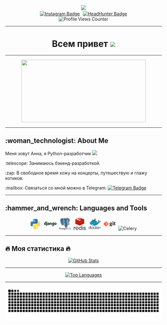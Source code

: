 <div id="container" align="center">
  <div id="header">
    <img src="https://i.giphy.com/media/v1.Y2lkPTc5MGI3NjExNWFrMnlrNjRzY2dxZmV6b2djeDh1Y2x1MWVyZXUxa2Nycm9neDcyYyZlcD12MV9pbnRlcm5hbF9naWZfYnlfaWQmY3Q9Zw/2A75RyXVzzSI2bx4Gj/giphy.gif" width="100"/>
  </div>
  <div id="badges" style="display: flex; justify-content: center; gap: 10px;">
    <a href="your-instagram-URL">
      <img src="https://img.shields.io/badge/Instagram-E4405F?style=for-the-badge&logo=instagram&logoColor=white" alt="Instagram Badge"/>
    </a>
    <a href="your-headhunter-URL">
      <img src="https://img.shields.io/badge/HeadHunter-red?style=for-the-badge&logo=hh&logoColor=white" alt="HeadHunter Badge"/>
    </a>
  </div>
  <div id="counter">
    <img src="https://komarev.com/ghpvc/?username=annavaleriev&style=flat-square&color=blue" alt="Profile Views Counter" width="80"/>
  </div>
</div>

<hr>

<div align="center" class="section">
  <h1>Всем привет <img src="https://media.giphy.com/media/hvRJCLFzcasrR4ia7z/giphy.gif" width="30px"/></h1>
</div>

<hr>

<div align="center" class="section">
  <img src="https://i.giphy.com/media/v1.Y2lkPTc5MGI3NjExejcxNTk3YnM3NTBjYXZubnJ0YXFsemRlb2FuYW53d2llcmh5Z3V2dyZlcD12MV9pbnRlcm5hbF9naWZfYnlfaWQmY3Q9Zw/fipN1GOuDK8txSqay3/giphy.gif" width="400" height="200"/>
</div>

<hr>

<div class="section">
  <h2>:woman_technologist: About Me</h2>
  <p>Меня зовут Анна, я Python-разработчик <img src="https://media.giphy.com/media/WUlplcMpOCEmTGBtBW/giphy.gif" width="30"></p>
  <p>:telescope: Занимаюсь бэкенд-разработкой.</p>
  <p>:zap: В свободное время хожу на концерты, путешествую и глажу котиков.</p>
  <p>:mailbox: Связаться со мной можно в Telegram: 
    <a href="[https://t.me/anna_8_5">
      <img src="https://img.shields.io/badge/-Anna-blue?style=flat&logo=Telegram&logoColor=white" alt="Telegram Badge"/>
    </a>
  </p>
</div>

<hr>

<div class="section">
  <h2>:hammer_and_wrench: Languages and Tools</h2>
  <div style="text-align: center;">
    <img src="https://github.com/devicons/devicon/blob/master/icons/python/python-original.svg" title="Python" alt="Python" width="40" height="40"/>&nbsp;
    <img src="https://github.com/devicons/devicon/blob/master/icons/django/django-plain-wordmark.svg" title="Django REST Framework" alt="DRF" width="40" height="40"/>&nbsp;
    <img src="https://github.com/devicons/devicon/blob/master/icons/postgresql/postgresql-original-wordmark.svg" title="PostgreSQL" alt="PostgreSQL" width="40" height="40"/>&nbsp;
    <img src="https://github.com/devicons/devicon/blob/master/icons/redis/redis-original-wordmark.svg" title="Redis" alt="Redis" width="40" height="40"/>&nbsp;
    <img src="https://github.com/devicons/devicon/blob/master/icons/docker/docker-original-wordmark.svg" title="Docker" alt="Docker" width="40" height="40"/>&nbsp;
    <img src="https://github.com/devicons/devicon/blob/master/icons/git/git-original-wordmark.svg" title="Git" alt="Git" width="40" height="40"/>&nbsp;
    <img src="https://img.icons8.com/color/48/000000/celery.png" title="Celery" alt="Celery" width="40" height="40"/>&nbsp;
  </div>
</div>

<hr>

</body>
</html>

<div class="section">
  <h2>🔥 Моя статистика 🔥</h2>



  <!-- GitHub Stats -->
  <div style="text-align: center;">
    <a href="https://github.com/anuraghazra/github-readme-stats">
      <img src="https://github-readme-stats.vercel.app/api?username=annavaleriev&show_icons=true&theme=merko" alt="GitHub Stats"/>
    </a>
  </div>

  <hr>

  <!-- Top Languages Stats -->
  <div style="text-align: center;">
    <a href="https://github.com/anuraghazra/github-readme-stats">
      <img src="https://github-readme-stats.vercel.app/api/top-langs/?username=annavaleriev&layout=compact&theme=merko" alt="Top Languages"/>
    </a>
  </div>
</div>

<hr>

</body>
</html>


<picture>
  <source media="(prefers-color-scheme: dark)" srcset="https://raw.githubusercontent.com/annavaleriev/annavaleriev/output/github-contribution-grid-snake-dark.svg">
  <source media="(prefers-color-scheme: dark)" srcset="https://raw.githubusercontent.com/annavaleriev/annavaleriev/output/github-contribution-grid-snake-dark.svg">
  <source media="(prefers-color-scheme: light)" srcset="https://raw.githubusercontent.com/annavaleriev/annavaleriev/output/github-contribution-grid-snake.svg">
  <img alt="github contribution grid snake animation" src="https://raw.githubusercontent.com/annavaleriev/annavaleriev/output/github-contribution-grid-snake.svg">
</picture>





